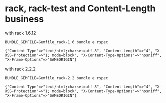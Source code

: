 # rack, rack-test and Content-Length business

with rack 1.6.12

    BUNDLE_GEMFILE=Gemfile_rack-1.6 bundle e rspec

<!-- -->

    {"Content-Type"=>"text/html;charset=utf-8", "Content-Length"=>"4", "X-XSS-Protection"=>"1; mode=block", "X-Content-Type-Options"=>"nosniff", "X-Frame-Options"=>"SAMEORIGIN"}

with rack 2.2.2

    BUNDLE_GEMFILE=Gemfile_rack-2.2 bundle e rspec

<!-- -->

    {"Content-Type"=>"text/html;charset=utf-8", "Content-Length"=>"4", "X-XSS-Protection"=>"1; mode=block", "X-Content-Type-Options"=>"nosniff", "X-Frame-Options"=>"SAMEORIGIN"}
